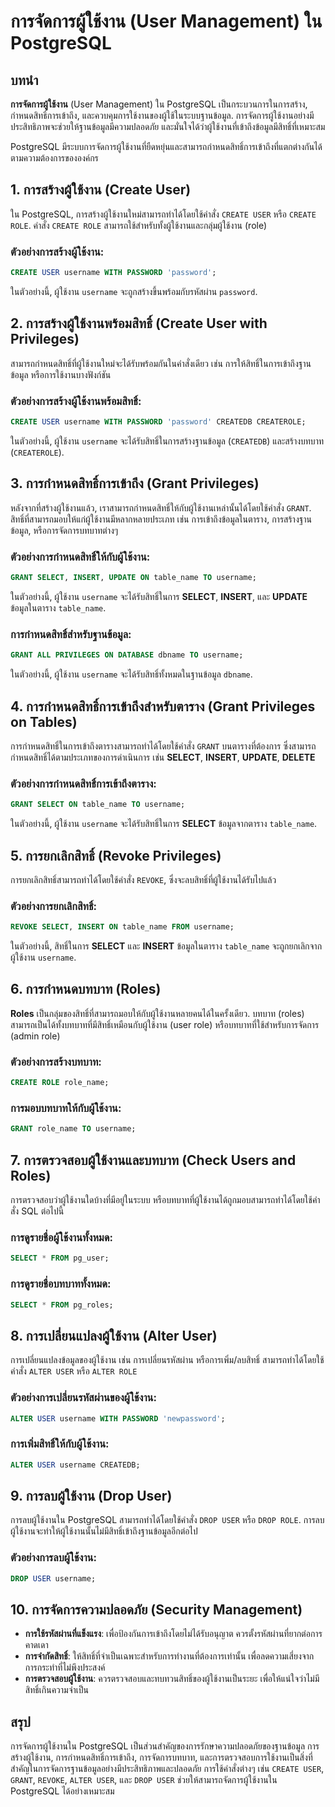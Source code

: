 # การจัดการผู้ใช้งาน (User Management) ใน PostgreSQL

## บทนำ

**การจัดการผู้ใช้งาน** (User Management) ใน PostgreSQL เป็นกระบวนการในการสร้าง, กำหนดสิทธิ์การเข้าถึง, และควบคุมการใช้งานของผู้ใช้ในระบบฐานข้อมูล. การจัดการผู้ใช้งานอย่างมีประสิทธิภาพจะช่วยให้ฐานข้อมูลมีความปลอดภัย และมั่นใจได้ว่าผู้ใช้งานที่เข้าถึงข้อมูลมีสิทธิ์ที่เหมาะสม

PostgreSQL มีระบบการจัดการผู้ใช้งานที่ยืดหยุ่นและสามารถกำหนดสิทธิ์การเข้าถึงที่แตกต่างกันได้ตามความต้องการขององค์กร

## 1. **การสร้างผู้ใช้งาน (Create User)**

ใน PostgreSQL, การสร้างผู้ใช้งานใหม่สามารถทำได้โดยใช้คำสั่ง `CREATE USER` หรือ `CREATE ROLE`. คำสั่ง `CREATE ROLE` สามารถใช้สำหรับทั้งผู้ใช้งานและกลุ่มผู้ใช้งาน (role)

### ตัวอย่างการสร้างผู้ใช้งาน:
```sql
CREATE USER username WITH PASSWORD 'password';
```
ในตัวอย่างนี้, ผู้ใช้งาน `username` จะถูกสร้างขึ้นพร้อมกับรหัสผ่าน `password`.

## 2. **การสร้างผู้ใช้งานพร้อมสิทธิ์ (Create User with Privileges)**

สามารถกำหนดสิทธิ์ที่ผู้ใช้งานใหม่จะได้รับพร้อมกันในคำสั่งเดียว เช่น การให้สิทธิ์ในการเข้าถึงฐานข้อมูล หรือการใช้งานบางฟังก์ชัน

### ตัวอย่างการสร้างผู้ใช้งานพร้อมสิทธิ์:
```sql
CREATE USER username WITH PASSWORD 'password' CREATEDB CREATEROLE;
```
ในตัวอย่างนี้, ผู้ใช้งาน `username` จะได้รับสิทธิ์ในการสร้างฐานข้อมูล (`CREATEDB`) และสร้างบทบาท (`CREATEROLE`).

## 3. **การกำหนดสิทธิ์การเข้าถึง (Grant Privileges)**

หลังจากที่สร้างผู้ใช้งานแล้ว, เราสามารถกำหนดสิทธิ์ให้กับผู้ใช้งานเหล่านั้นได้โดยใช้คำสั่ง `GRANT`. สิทธิ์ที่สามารถมอบให้แก่ผู้ใช้งานมีหลากหลายประเภท เช่น การเข้าถึงข้อมูลในตาราง, การสร้างฐานข้อมูล, หรือการจัดการบทบาทต่างๆ

### ตัวอย่างการกำหนดสิทธิ์ให้กับผู้ใช้งาน:
```sql
GRANT SELECT, INSERT, UPDATE ON table_name TO username;
```
ในตัวอย่างนี้, ผู้ใช้งาน `username` จะได้รับสิทธิ์ในการ **SELECT**, **INSERT**, และ **UPDATE** ข้อมูลในตาราง `table_name`.

### การกำหนดสิทธิ์สำหรับฐานข้อมูล:
```sql
GRANT ALL PRIVILEGES ON DATABASE dbname TO username;
```
ในตัวอย่างนี้, ผู้ใช้งาน `username` จะได้รับสิทธิ์ทั้งหมดในฐานข้อมูล `dbname`.

## 4. **การกำหนดสิทธิ์การเข้าถึงสำหรับตาราง (Grant Privileges on Tables)**

การกำหนดสิทธิ์ในการเข้าถึงตารางสามารถทำได้โดยใช้คำสั่ง `GRANT` บนตารางที่ต้องการ ซึ่งสามารถกำหนดสิทธิ์ได้ตามประเภทของการดำเนินการ เช่น **SELECT**, **INSERT**, **UPDATE**, **DELETE**

### ตัวอย่างการกำหนดสิทธิ์การเข้าถึงตาราง:
```sql
GRANT SELECT ON table_name TO username;
```
ในตัวอย่างนี้, ผู้ใช้งาน `username` จะได้รับสิทธิ์ในการ **SELECT** ข้อมูลจากตาราง `table_name`.

## 5. **การยกเลิกสิทธิ์ (Revoke Privileges)**

การยกเลิกสิทธิ์สามารถทำได้โดยใช้คำสั่ง `REVOKE`, ซึ่งจะลบสิทธิ์ที่ผู้ใช้งานได้รับไปแล้ว

### ตัวอย่างการยกเลิกสิทธิ์:
```sql
REVOKE SELECT, INSERT ON table_name FROM username;
```
ในตัวอย่างนี้, สิทธิ์ในการ **SELECT** และ **INSERT** ข้อมูลในตาราง `table_name` จะถูกยกเลิกจากผู้ใช้งาน `username`.

## 6. **การกำหนดบทบาท (Roles)**

**Roles** เป็นกลุ่มของสิทธิ์ที่สามารถมอบให้กับผู้ใช้งานหลายคนได้ในครั้งเดียว. บทบาท (roles) สามารถเป็นได้ทั้งบทบาทที่มีสิทธิ์เหมือนกับผู้ใช้งาน (user role) หรือบทบาทที่ใช้สำหรับการจัดการ (admin role)

### ตัวอย่างการสร้างบทบาท:
```sql
CREATE ROLE role_name;
```

### การมอบบทบาทให้กับผู้ใช้งาน:
```sql
GRANT role_name TO username;
```

## 7. **การตรวจสอบผู้ใช้งานและบทบาท (Check Users and Roles)**

การตรวจสอบว่าผู้ใช้งานใดบ้างที่มีอยู่ในระบบ หรือบทบาทที่ผู้ใช้งานได้ถูกมอบสามารถทำได้โดยใช้คำสั่ง SQL ต่อไปนี้

### การดูรายชื่อผู้ใช้งานทั้งหมด:
```sql
SELECT * FROM pg_user;
```

### การดูรายชื่อบทบาททั้งหมด:
```sql
SELECT * FROM pg_roles;
```

## 8. **การเปลี่ยนแปลงผู้ใช้งาน (Alter User)**

การเปลี่ยนแปลงข้อมูลของผู้ใช้งาน เช่น การเปลี่ยนรหัสผ่าน หรือการเพิ่ม/ลบสิทธิ์ สามารถทำได้โดยใช้คำสั่ง `ALTER USER` หรือ `ALTER ROLE`

### ตัวอย่างการเปลี่ยนรหัสผ่านของผู้ใช้งาน:
```sql
ALTER USER username WITH PASSWORD 'newpassword';
```

### การเพิ่มสิทธิ์ให้กับผู้ใช้งาน:
```sql
ALTER USER username CREATEDB;
```

## 9. **การลบผู้ใช้งาน (Drop User)**

การลบผู้ใช้งานใน PostgreSQL สามารถทำได้โดยใช้คำสั่ง `DROP USER` หรือ `DROP ROLE`. การลบผู้ใช้งานจะทำให้ผู้ใช้งานนั้นไม่มีสิทธิ์เข้าถึงฐานข้อมูลอีกต่อไป

### ตัวอย่างการลบผู้ใช้งาน:
```sql
DROP USER username;
```

## 10. **การจัดการความปลอดภัย (Security Management)**

- **การใช้รหัสผ่านที่แข็งแรง**: เพื่อป้องกันการเข้าถึงโดยไม่ได้รับอนุญาต ควรตั้งรหัสผ่านที่ยากต่อการคาดเดา
- **การจำกัดสิทธิ์**: ให้สิทธิ์ที่จำเป็นเฉพาะสำหรับการทำงานที่ต้องการเท่านั้น เพื่อลดความเสี่ยงจากการกระทำที่ไม่พึงประสงค์
- **การตรวจสอบผู้ใช้งาน**: ควรตรวจสอบและทบทวนสิทธิ์ของผู้ใช้งานเป็นระยะ เพื่อให้แน่ใจว่าไม่มีสิทธิ์เกินความจำเป็น

## สรุป

การจัดการผู้ใช้งานใน PostgreSQL เป็นส่วนสำคัญของการรักษาความปลอดภัยของฐานข้อมูล การสร้างผู้ใช้งาน, การกำหนดสิทธิ์การเข้าถึง, การจัดการบทบาท, และการตรวจสอบการใช้งานเป็นสิ่งที่สำคัญในการจัดการฐานข้อมูลอย่างมีประสิทธิภาพและปลอดภัย การใช้คำสั่งต่างๆ เช่น `CREATE USER`, `GRANT`, `REVOKE`, `ALTER USER`, และ `DROP USER` ช่วยให้สามารถจัดการผู้ใช้งานใน PostgreSQL ได้อย่างเหมาะสม